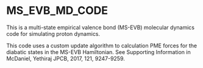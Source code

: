 # MS_EVB_MD_CODE
This is a multi-state empirical valence bond (MS-EVB) molecular dynamics code for simulating proton dynamics. 

This code uses a custom update algorithm to calculation PME forces for the diabatic states in the MS-EVB Hamiltonian.
See Supporting Information in McDaniel, Yethiraj JPCB, 2017, 121, 9247-9259.
